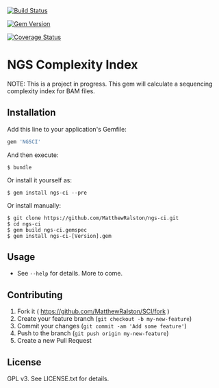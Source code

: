 [![Build Status](https://travis-ci.org/MatthewRalston/ngs-ci.png?branch=master)](https://travis-ci.org/MatthewRalston/ngs-ci)

[![Gem Version](https://badge.fury.io/rb/ngs-ci.png)](http://badge.fury.io/rb/ngs-ci)

[![Coverage Status](https://coveralls.io/repos/MatthewRalston/ngs-ci/badge.png)](https://coveralls.io/r/MatthewRalston/ngs-ci)



# NGS Complexity Index

NOTE: This is a project in progress. 
This gem will calculate a sequencing complexity index for BAM files.

## Installation

Add this line to your application's Gemfile:

```ruby
gem 'NGSCI'
```

And then execute:

    $ bundle

Or install it yourself as:

    $ gem install ngs-ci --pre

Or install manually:

    $ git clone https://github.com/MatthewRalston/ngs-ci.git
    $ cd ngs-ci
    $ gem build ngs-ci.gemspec
    $ gem install ngs-ci-[Version].gem

## Usage

* See ```--help``` for details. More to come.

## Contributing

1. Fork it ( https://github.com/MatthewRalston/SCI/fork )
2. Create your feature branch (`git checkout -b my-new-feature`)
3. Commit your changes (`git commit -am 'Add some feature'`)
4. Push to the branch (`git push origin my-new-feature`)
5. Create a new Pull Request

## License
GPL v3. See LICENSE.txt for details.
